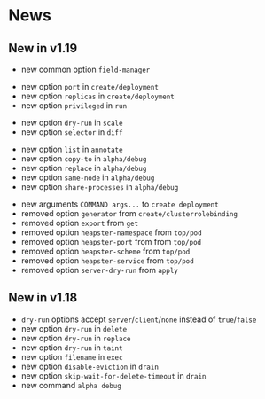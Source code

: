 # News

## New in v1.19

- new common option `field-manager`
* new option `port` in `create/deployment`
* new option `replicas` in `create/deployment`
* new option `privileged` in `run`
- new option `dry-run` in `scale`
- new option `selector` in `diff`
* new option `list` in `annotate`
* new option `copy-to` in `alpha/debug`
* new option `replace` in `alpha/debug`
* new option `same-node` in `alpha/debug`
* new option `share-processes` in `alpha/debug`
- new arguments `COMMAND args...` to `create deployment`
- removed option `generator` from `create/clusterrolebinding`
- removed option `export` from `get`
- removed option `heapster-namespace` from `top/pod`
- removed option `heapster-port` from from `top/pod`
- removed option `heapster-scheme` from `top/pod`
- removed option `heapster-service` from `top/pod`
- removed option `server-dry-run` from `apply`

## New in v1.18

- `dry-run` options accept `server`/`client`/`none` instead of `true`/`false`
- new option `dry-run` in `delete`
- new option `dry-run` in `replace`
- new option `dry-run` in `taint`
- new option `filename` in `exec`
- new option `disable-eviction` in `drain`
- new option `skip-wait-for-delete-timeout` in `drain`
- new command `alpha debug`
